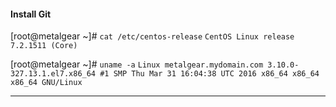 #### Install Git

[root@metalgear ~]# `cat /etc/centos-release`
```CentOS Linux release 7.2.1511 (Core)```

[root@metalgear ~]# `uname -a`
```Linux metalgear.mydomain.com 3.10.0-327.13.1.el7.x86_64 #1 SMP Thu Mar 31 16:04:38 UTC 2016 x86_64 x86_64 x86_64 GNU/Linux```

---

